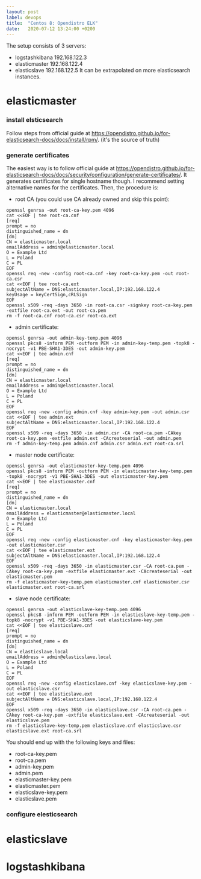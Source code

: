```yaml
---
layout: post
label: devops
title:  "Centos 8: Opendistro ELK"
date:   2020-07-12 13:24:00 +0200
---
```


The setup consists of 3 servers:
- logstashkibana 192.168.122.3
- elasticmaster  192.168.122.4
- elasticslave   192.168.122.5
It can be extrapolated on more elasticsearch instances.

# elasticmaster

### install elsticsearch
Follow steps from official guide at https://opendistro.github.io/for-elasticsearch-docs/docs/install/rpm/. (it's the source of truth)

### generate certificates
The easiest way is to follow official guide at https://opendistro.github.io/for-elasticsearch-docs/docs/security/configuration/generate-certificates/.
It generates certificates for single hostname though.
I recommend setting alternative names for the certificates. Then, the procedure is:
- root CA (you could use CA already owned and skip this point):
```
openssl genrsa -out root-ca-key.pem 4096
cat <<EOF | tee root-ca.cnf
[req]
prompt = no
distinguished_name = dn
[dn]
CN = elasticmaster.local
emailAddress = admin@elasticmaster.local
O = Example Ltd
L = Poland
C = PL
EOF
openssl req -new -config root-ca.cnf -key root-ca-key.pem -out root-ca.csr
cat <<EOF | tee root-ca.ext
subjectAltName = DNS:elasticmaster.local,IP:192.168.122.4
keyUsage = keyCertSign,cRLSign
EOF
openssl x509 -req -days 3650 -in root-ca.csr -signkey root-ca-key.pem -extfile root-ca.ext -out root-ca.pem
rm -f root-ca.cnf root-ca.csr root-ca.ext
```
- admin certificate:
```
openssl genrsa -out admin-key-temp.pem 4096
openssl pkcs8 -inform PEM -outform PEM -in admin-key-temp.pem -topk8 -nocrypt -v1 PBE-SHA1-3DES -out admin-key.pem
cat <<EOF | tee admin.cnf
[req]
prompt = no
distinguished_name = dn
[dn]
CN = elasticmaster.local
emailAddress = admin@elasticmaster.local
O = Example Ltd
L = Poland
C = PL
EOF
openssl req -new -config admin.cnf -key admin-key.pem -out admin.csr
cat <<EOF | tee admin.ext
subjectAltName = DNS:elasticmaster.local,IP:192.168.122.4
EOF
openssl x509 -req -days 3650 -in admin.csr -CA root-ca.pem -CAkey root-ca-key.pem -extfile admin.ext -CAcreateserial -out admin.pem
rm -f admin-key-temp.pem admin.cnf admin.csr admin.ext root-ca.srl
```
- master node certificate:
```
openssl genrsa -out elasticmaster-key-temp.pem 4096
openssl pkcs8 -inform PEM -outform PEM -in elasticmaster-key-temp.pem -topk8 -nocrypt -v1 PBE-SHA1-3DES -out elasticmaster-key.pem
cat <<EOF | tee elasticmaster.cnf
[req]
prompt = no
distinguished_name = dn
[dn]
CN = elasticmaster.local
emailAddress = elasticmaster@elasticmaster.local
O = Example Ltd
L = Poland
C = PL
EOF
openssl req -new -config elasticmaster.cnf -key elasticmaster-key.pem -out elasticmaster.csr
cat <<EOF | tee elasticmaster.ext
subjectAltName = DNS:elasticmaster.local,IP:192.168.122.4
EOF
openssl x509 -req -days 3650 -in elasticmaster.csr -CA root-ca.pem -CAkey root-ca-key.pem -extfile elasticmaster.ext -CAcreateserial -out elasticmaster.pem
rm -f elasticmaster-key-temp.pem elasticmaster.cnf elasticmaster.csr elasticmaster.ext root-ca.srl
```
- slave node certificate:
```
openssl genrsa -out elasticslave-key-temp.pem 4096
openssl pkcs8 -inform PEM -outform PEM -in elasticslave-key-temp.pem -topk8 -nocrypt -v1 PBE-SHA1-3DES -out elasticslave-key.pem
cat <<EOF | tee elasticslave.cnf
[req]
prompt = no
distinguished_name = dn
[dn]
CN = elasticslave.local
emailAddress = admin@elasticslave.local
O = Example Ltd
L = Poland
C = PL
EOF
openssl req -new -config elasticslave.cnf -key elasticslave-key.pem -out elasticslave.csr
cat <<EOF | tee elasticslave.ext
subjectAltName = DNS:elasticslave.local,IP:192.168.122.4
EOF
openssl x509 -req -days 3650 -in elasticslave.csr -CA root-ca.pem -CAkey root-ca-key.pem -extfile elasticslave.ext -CAcreateserial -out elasticslave.pem
rm -f elasticslave-key-temp.pem elasticslave.cnf elasticslave.csr elasticslave.ext root-ca.srl
```
You should end up with the following keys and files:
- root-ca-key.pem
- root-ca.pem
- admin-key.pem
- admin.pem
- elasticmaster-key.pem
- elasticmaster.pem
- elasticslave-key.pem
- elasticslave.pem


### configure elesticsearch

# elasticslave
# logstashkibana
